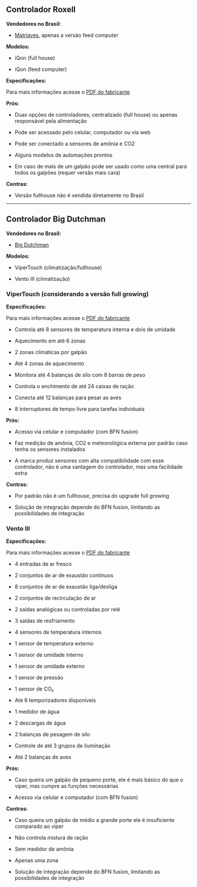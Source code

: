 ﻿## Controlador Roxell

**Vendedores no Brasil:**

- [Matriaves](https://matriaves.com.br/iqon-computador-de-racao/), apenas a versão feed computer

**Modelos:**

- iQon (full house)

- iQon (feed computer)

**Especificações:**

 Para mais informações acesse o [PDF do fabricante](https://www.roxell.com/sites/default/files/roxell/TD_Control_Systems_PT-BR.pdf)

**Prós:**

- Duas opções de controladores, centralizado (full house) ou apenas responsável pela alimentação

- Pode ser acessado pelo celular, computador ou via web

- Pode ser conectado a sensores de amônia e CO2

- Alguns modelos de automações prontos

- Em caso de mais de um galpão pode ser usado como uma central para todos os galpões (requer versão mais cara)

**Contras:**

- Versão fullhouse não é vendida diretamente no Brasil

---

## Controlador Big Dutchman

**Vendedores no Brasil:**

- [Big Dutchman](https://bigdutchman.com.br/subcategoria/controladores-20/)

**Modelos:**

- ViperTouch (climatização/fullhouse)

- Vento III (climatização)

### ViperTouch (considerando a versão full growing)

**Especificações:** 

 Para mais informações acesse o [PDF do fabricante](https://admin-restrita.bigdutchman.com.br/uploads/product_files/product-157/Viper10-2SLiywE0IdaLIuQ.pdf)

- Controla até 8 sensores de temperatura interna e dois de umidade

- Aquecimento em até 6 zonas

- 2 zonas climáticas por galpão

- Até 4 zonas de aquecimento

- Monitora até 4 balanças de silo com 8 barras de peso

- Controla o enchimento de até 24 caixas de ração

- Conecta até 12 balanças para pesar as aves

- 8 interruptores de tempo livre para tarefas individuais


**Prós:**

-  Acesso via celular e computador (com BFN fusion)

- Faz medição de amônia, CO2 e meteorológica externa por padrão caso tenha os sensores instalados

- A marca produz sensores com alta compatibilidade com esse controlador, não é uma vantagem do controlador, mas uma facilidade extra

**Contras:**

- Por padrão não é um fullhouse, precisa do upgrade full growing

- Solução de integração depende do BFN fusion, limitando as possibilidades de integração

### Vento III

**Especificações:**

Para mais informações acesse o [PDF do fabricante](https://admin-restrita.bigdutchman.com.br/uploads/product_files/product-155/VentoIII-A60hueC7FmI62HE.pdf)

-   4 entradas de ar fresco

-   2 conjuntos de ar de exaustão contínuos

-   8 conjuntos de ar de exaustão liga/desliga

-   2 conjuntos de recirculação de ar

-   2 saídas analógicas ou controladas por relé

-   3 saídas de resfriamento

-   4 sensores de temperatura internos

-   1 sensor de temperatura externo

-   1 sensor de umidade interno

-   1 sensor de umidade externo

-   1 sensor de pressão

-   1 sensor de CO₂

-   Até 6 temporizadores disponíveis

-   1 medidor de água

-   2 descargas de água

-   2 balanças de pesagem de silo

-   Controle de até 3 grupos de iluminação

-   Até 2 balanças de aves

**Prós:**

- Caso queira um galpão de pequeno porte, ele é mais básico do que o viper, mas cumpre as funções necessárias

-  Acesso via celular e computador (com BFN fusion)

**Contras:**

- Caso queira um galpão de médio a grande porte ele é insuficiente comparado ao viper

- Não controla mistura de ração

- Sem medidor de amônia

- Apenas uma zona

- Solução de integração depende do BFN fusion, limitando as possibilidades de integração
